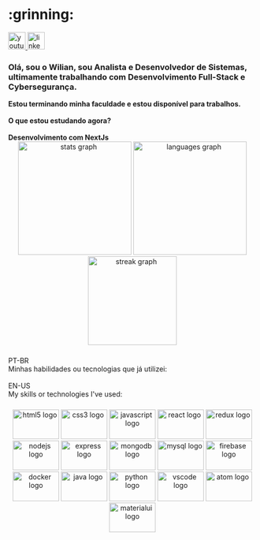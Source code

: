 <h1>:grinning:</h1>

<div align="left">
  <a href="https://www.youtube.com/channel/UCfZMcVJcvf8UzbVxfk5iEbg" target="_blank">
    <img src="https://img.shields.io/static/v1?message=Youtube&logo=youtube&label=&color=FF0000&logoColor=white&labelColor=&style=for-the-badge" height="35" alt="youtube logo"  />
  </a>
  <a href="https://www.linkedin.com/in/wilian-krinke-a640b7141/" target="_blank">
    <img src="https://img.shields.io/static/v1?message=LinkedIn&logo=linkedin&label=&color=0077B5&logoColor=white&labelColor=&style=for-the-badge" height="35" alt="linkedin logo"  />
  </a>
</div>

<p align="left"><h3>Olá, sou o Wilian, sou Analista e Desenvolvedor de Sistemas, ultimamente trabalhando com Desenvolvimento Full-Stack e Cybersegurança.</h3><strong>Estou terminando minha faculdade e estou disponível para trabalhos.<br><br>O que estou estudando agora? <br><br>Desenvolvimento com NextJs</strong>

<div align="center">
  <img src="https://github-readme-stats.vercel.app/api?username=WilianKrinke&hide_title=false&hide_rank=false&show_icons=true&include_all_commits=true&count_private=true&disable_animations=false&theme=dark&locale=en&hide_border=false&order=1" height="230" alt="stats graph"  />
  <img src="https://github-readme-stats.vercel.app/api/top-langs?username=WilianKrinke&locale=en&hide_title=false&layout=compact&card_width=320&langs_count=6&theme=dark&hide_border=false&order=2" height="230" alt="languages graph"  />
  <img src="https://streak-stats.demolab.com?user=WilianKrinke&locale=en&mode=daily&theme=dark&hide_border=false&border_radius=5&order=3" height="180" alt="streak graph"  />
</div>

###

###

<p align="left">PT-BR<br>Minhas habilidades ou tecnologias que já utilizei:<br><br>EN-US<br>My skills or technologies I've used:</p>

###

<div align="center">
  <img src="https://cdn.jsdelivr.net/gh/devicons/devicon/icons/html5/html5-original.svg" height="60" width="94" alt="html5 logo"  />
  <img src="https://cdn.jsdelivr.net/gh/devicons/devicon/icons/css3/css3-original.svg" height="60" width="94" alt="css3 logo"  />
  <img src="https://cdn.jsdelivr.net/gh/devicons/devicon/icons/javascript/javascript-original.svg" height="60" width="94" alt="javascript logo"  />
  <img src="https://cdn.jsdelivr.net/gh/devicons/devicon/icons/react/react-original.svg" height="60" width="94" alt="react logo"  />
  <img src="https://cdn.jsdelivr.net/gh/devicons/devicon/icons/redux/redux-original.svg" height="60" width="94" alt="redux logo"  />
  <img src="https://cdn.jsdelivr.net/gh/devicons/devicon/icons/nodejs/nodejs-original.svg" height="60" width="94" alt="nodejs logo"  />
  <img src="https://cdn.jsdelivr.net/gh/devicons/devicon/icons/express/express-original.svg" height="60" width="94" alt="express logo"  />
  <img src="https://cdn.jsdelivr.net/gh/devicons/devicon/icons/mongodb/mongodb-original.svg" height="60" width="94" alt="mongodb logo"  />
  <img src="https://cdn.jsdelivr.net/gh/devicons/devicon/icons/mysql/mysql-original.svg" height="60" width="94" alt="mysql logo"  />
  <img src="https://cdn.jsdelivr.net/gh/devicons/devicon/icons/firebase/firebase-plain.svg" height="60" width="94" alt="firebase logo"  />
  <img src="https://cdn.jsdelivr.net/gh/devicons/devicon/icons/docker/docker-original.svg" height="60" width="94" alt="docker logo"  />
  <img src="https://cdn.jsdelivr.net/gh/devicons/devicon/icons/java/java-original.svg" height="60" width="94" alt="java logo"  />
  <img src="https://cdn.jsdelivr.net/gh/devicons/devicon/icons/python/python-original.svg" height="60" width="94" alt="python logo"  />
  <img src="https://cdn.jsdelivr.net/gh/devicons/devicon/icons/vscode/vscode-original.svg" height="60" width="94" alt="vscode logo"  />
  <img src="https://cdn.jsdelivr.net/gh/devicons/devicon/icons/atom/atom-original.svg" height="60" width="94" alt="atom logo"  />
  <img src="https://cdn.jsdelivr.net/gh/devicons/devicon/icons/materialui/materialui-original.svg" height="60" width="94" alt="materialui logo"  />
</div>

###
